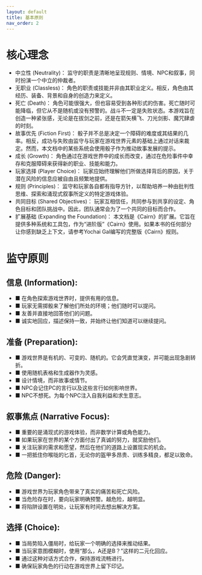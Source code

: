 ```yaml
---
layout: default
title: 基本原则
nav_order: 2
---
```

# 核心理念
- 中立性 (Neutrality)： 监守的职责是清晰地呈现规则、情境、NPC和叙事，同时扮演一个中立的仲裁者。
- 无职业 (Classless)： 角色的职责或技能并非由其职业定义。相反，角色由其经历、装备、背景和自身的创造力来定义。
- 死亡 (Death)： 角色可能很强大，但也容易受到各种形式的伤害。死亡随时可能降临，但它从不是随机或没有预警的。战斗不一定是失败状态。本游戏旨在创造一种紧张感，无论是在拔剑之前，还是在箭矢横飞、刀光剑影、魔咒肆虐的时刻。
- 故事优先 (Fiction First)： 骰子并不总是决定一个障碍的难度或其结果的几率。相反，成功与失败由监守与玩家在游戏世界元素的基础上通过对话来裁定。然而，本文档中的某些系统会使用骰子作为推动故事发展的提示。
- 成长 (Growth)： 角色通过在游戏世界中的成长而改变，通过在危险事件中幸存和克服障碍来获得新的职业、技能和能力。
- 玩家选择 (Player Choice)： 玩家应始终理解他们所做选择背后的原因，关于潜在风险的信息应被自由且频繁地提供。
- 规则 (Principles)： 监守和玩家各自都有指导方针，以帮助培养一种由批判性思维、探索和涌现式叙事所定义的特定游戏体验。
- 共同目标 (Shared Objectives)： 玩家互相信任，共同参与到共享的设定、角色目标和团队挑战中。因此，团队通常会为了一个共同的目标而合作。
- 扩展基础 (Expanding the Foundation)： 本文档是《Cairn》的扩展。它旨在提供多种系统和工具包，作为“进阶版”《Cairn》使用。如果本书的任何部分让你感到缺乏上下文，请参考Yochai Gal编写的完整版《Cairn》规则。
# 监守原则

## 信息 (Information):
- ■ 在角色探索游戏世界时，提供有用的信息。
- ■ 玩家无需掷骰来了解他们所处的环境；他们随时可以提问。
- ■ 友善并直接地回答他们的问题。
- ■ 诚实地回应，描述保持一致，并始终让他们知道可以继续提问。

## 准备 (Preparation):
- ■ 游戏世界是有机的、可变的、随机的。它会凭直觉演变，并可能出现急剧转折。
- ■ 使用随机表格和生成器作为灵感。
- ■ 设计情境，而非故事或情节。
- ■ NPC会记住PC的言行以及这些言行如何影响世界。
- ■ NPC不想死。为每个NPC注入自我利益和求生意志。

## 叙事焦点 (Narrative Focus):
- ■ 重要的是涌现式的游戏体验，而非数学计算或角色能力。
- ■ 如果玩家在世界的某个方面付出了真诚的努力，就奖励他们。
- ■ 关注玩家的需求和愿望，然后在他们的道路上设置现实的机会。
- ■ 一把抵住你喉咙的匕首，无论你的盔甲多昂贵、训练多精良，都足以致命。
## 危险 (Danger):
- ■ 游戏世界为玩家角色带来了真实的痛苦和死亡风险。
- ■ 当危险存在时，要向玩家明确预警。越危险，越明显。
- ■ 将陷阱设置在明处，让玩家有时间去想出解决方案。
## 选择 (Choice):
- ■ 当局势陷入僵局时，给玩家一个明确的选择来推动结果。
- ■ 当玩家意图模糊时，使用“那么，A还是B？”这样的二元化回应。
- ■ 通过这种对话方式合作，保持游戏流畅进行。
- ■ 确保玩家角色的行动在游戏世界上留下印记。
